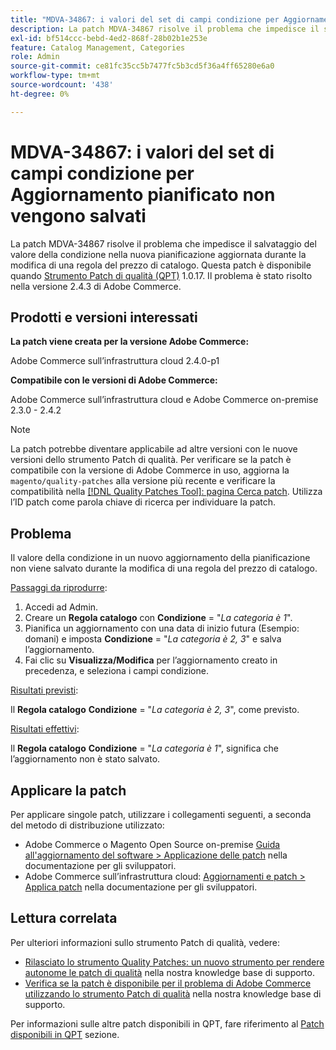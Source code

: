 ```yaml
---
title: "MDVA-34867: i valori del set di campi condizione per Aggiornamento pianificato non vengono salvati"
description: La patch MDVA-34867 risolve il problema che impedisce il salvataggio del valore della condizione nella nuova pianificazione aggiornata durante la modifica di una regola del prezzo di catalogo. Questa patch è disponibile quando è installato [Quality Patches Tool (QPT)](/help/announcements/adobe-commerce-announcements/magento-quality-patches-released-new-tool-to-self-serve-quality-patches.md) 1.0.17. Il problema è stato risolto nella versione 2.4.3 di Adobe Commerce.
exl-id: bf514ccc-bebd-4ed2-868f-28b02b1e253e
feature: Catalog Management, Categories
role: Admin
source-git-commit: ce81fc35cc5b7477fc5b3cd5f36a4ff65280e6a0
workflow-type: tm+mt
source-wordcount: '438'
ht-degree: 0%

---
```


# MDVA-34867: i valori del set di campi condizione per Aggiornamento pianificato non vengono salvati

La patch MDVA-34867 risolve il problema che impedisce il salvataggio del valore della condizione nella nuova pianificazione aggiornata durante la modifica di una regola del prezzo di catalogo. Questa patch è disponibile quando [Strumento Patch di qualità (QPT)](/help/announcements/adobe-commerce-announcements/magento-quality-patches-released-new-tool-to-self-serve-quality-patches.md) 1.0.17. Il problema è stato risolto nella versione 2.4.3 di Adobe Commerce.

## Prodotti e versioni interessati

**La patch viene creata per la versione Adobe Commerce:**

Adobe Commerce sull’infrastruttura cloud 2.4.0-p1

**Compatibile con le versioni di Adobe Commerce:**

Adobe Commerce sull’infrastruttura cloud e Adobe Commerce on-premise 2.3.0 - 2.4.2

>[!NOTE]
>
>La patch potrebbe diventare applicabile ad altre versioni con le nuove versioni dello strumento Patch di qualità. Per verificare se la patch è compatibile con la versione di Adobe Commerce in uso, aggiorna la `magento/quality-patches` alla versione più recente e verificare la compatibilità nella [[!DNL Quality Patches Tool]: pagina Cerca patch](https://devdocs.magento.com/quality-patches/tool.html#patch-grid). Utilizza l’ID patch come parola chiave di ricerca per individuare la patch.

## Problema

Il valore della condizione in un nuovo aggiornamento della pianificazione non viene salvato durante la modifica di una regola del prezzo di catalogo.

<u>Passaggi da riprodurre</u>:

1. Accedi ad Admin.
1. Creare un **Regola catalogo** con **Condizione** = &quot;*La categoria è 1*&quot;.
1. Pianifica un aggiornamento con una data di inizio futura (Esempio: domani) e imposta **Condizione** = &quot;*La categoria è 2, 3*&quot; e salva l’aggiornamento.
1. Fai clic su **Visualizza/Modifica** per l’aggiornamento creato in precedenza, e seleziona i campi condizione.

<u>Risultati previsti</u>:

Il **Regola catalogo**  **Condizione** = &quot;*La categoria è 2, 3*&quot;, come previsto.

<u>Risultati effettivi</u>:

Il **Regola catalogo**  **Condizione** = &quot;*La categoria è 1*&quot;, significa che l’aggiornamento non è stato salvato.

## Applicare la patch

Per applicare singole patch, utilizzare i collegamenti seguenti, a seconda del metodo di distribuzione utilizzato:

* Adobe Commerce o Magento Open Source on-premise [Guida all&#39;aggiornamento del software > Applicazione delle patch](https://devdocs.magento.com/guides/v2.4/comp-mgr/patching/mqp.html) nella documentazione per gli sviluppatori.
* Adobe Commerce sull’infrastruttura cloud: [Aggiornamenti e patch > Applica patch](https://devdocs.magento.com/cloud/project/project-patch.html) nella documentazione per gli sviluppatori.

## Lettura correlata

Per ulteriori informazioni sullo strumento Patch di qualità, vedere:

* [Rilasciato lo strumento Quality Patches: un nuovo strumento per rendere autonome le patch di qualità](/help/announcements/adobe-commerce-announcements/magento-quality-patches-released-new-tool-to-self-serve-quality-patches.md) nella nostra knowledge base di supporto.
* [Verifica se la patch è disponibile per il problema di Adobe Commerce utilizzando lo strumento Patch di qualità](/help/support-tools/patches-available-in-qpt-tool/check-patch-for-magento-issue-with-magento-quality-patches.md) nella nostra knowledge base di supporto.

Per informazioni sulle altre patch disponibili in QPT, fare riferimento al [Patch disponibili in QPT](https://support.magento.com/hc/en-us/sections/360010506631-Patches-available-in-QPT-tool-) sezione.
